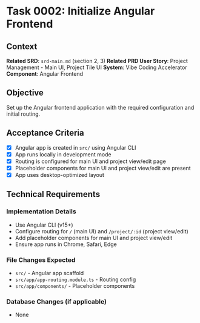 # Task 0002: Initialize Angular Frontend

## Context
**Related SRD**: `srd-main.md` (section 2, 3)
**Related PRD User Story**: Project Management - Main UI, Project Tile UI
**System**: Vibe Coding Accelerator
**Component**: Angular Frontend

## Objective
Set up the Angular frontend application with the required configuration and initial routing.

## Acceptance Criteria
- [x] Angular app is created in `src/` using Angular CLI
- [x] App runs locally in development mode
- [x] Routing is configured for main UI and project view/edit page
- [x] Placeholder components for main UI and project view/edit are present
- [x] App uses desktop-optimized layout

## Technical Requirements
### Implementation Details
- Use Angular CLI (v15+)
- Configure routing for `/` (main UI) and `/project/:id` (project view/edit)
- Add placeholder components for main UI and project view/edit
- Ensure app runs in Chrome, Safari, Edge

### File Changes Expected
- `src/` - Angular app scaffold
- `src/app/app-routing.module.ts` - Routing config
- `src/app/components/` - Placeholder components

### Database Changes (if applicable)
- None
